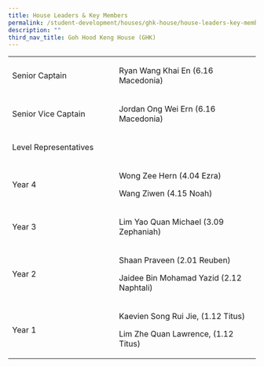 ```yaml
---
title: House Leaders & Key Members
permalink: /student-development/houses/ghk-house/house-leaders-key-members/
description: ""
third_nav_title: Goh Hood Keng House (GHK)
---
```

<table width="614">
<tbody>
<tr>
<td width="245">
<p>Senior Captain</p>
</td>
<td width="369">
<p>Ryan Wang Khai En (6.16 Macedonia)</p>
</td>
</tr>
<tr>
<td width="245">
<p>Senior Vice Captain</p>
</td>
<td width="369">
<p>Jordan Ong Wei Ern (6.16 Macedonia)</p>
</td>
</tr>
<tr>
<td width="245">
<p>Level Representatives</p>
</td>
<td width="369">
</td>
</tr>
<tr>
<td width="245">
<p>Year 4</p>
</td>
<td width="369">
<p>Wong Zee Hern (4.04 Ezra)</p>
<p>Wang Ziwen (4.15 Noah)</p>
</td>
</tr>
<tr>
<td width="245">
<p>Year 3</p>
</td>
<td width="369">
<p>Lim Yao Quan Michael (3.09 Zephaniah)</p>
</td>
</tr>
<tr>
<td width="245">
<p>Year 2</p>
</td>
<td width="369">
<p>Shaan Praveen (2.01 Reuben)</p>
<p>Jaidee Bin Mohamad Yazid (2.12 Naphtali)</p>
</td>
</tr>
<tr>
<td width="245">
<p>Year 1</p>
</td>
<td width="369">
<p>Kaevien Song Rui Jie, (1.12 Titus)</p>
<p>Lim Zhe Quan Lawrence, (1.12 Titus)</p>
</td>
</tr>
</tbody>
</table>